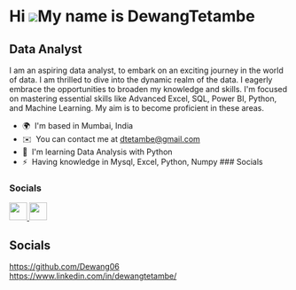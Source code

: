 Hi ![](https://user-images.githubusercontent.com/18350557/176309783-0785949b-9127-417c-8b55-ab5a4333674e.gif)My name is DewangTetambe
=====================================================================================================================================

Data Analyst
------------

I am an aspiring data analyst, to embark on an exciting journey in the world of data. I am thrilled to dive into the dynamic realm of the data. I eagerly embrace the opportunities to broaden my knowledge and skills. I'm focused on mastering essential skills like Advanced Excel, SQL, Power BI, Python, and Machine Learning. My aim is to become proficient in these areas.

*   🌍  I'm based in Mumbai, India
*   ✉️  You can contact me at [dtetambe@gmail.com](mailto:dtetambe@gmail.com)
*   🧠  I'm learning Data Analysis with Python
*   ⚡  Having knowledge in Mysql, Excel, Python, Numpy
                  ### Socials

  ### Socials

<p align="left"> <a href="https://www.github.com/Dewang06" target="_blank" rel="noreferrer"> <picture> <source media="(prefers-color-scheme: dark)" srcset="https://raw.githubusercontent.com/danielcranney/readme-generator/main/public/icons/socials/github-dark.svg" /> <source media="(prefers-color-scheme: light)" srcset="https://raw.githubusercontent.com/danielcranney/readme-generator/main/public/icons/socials/github.svg" /> <img src="https://raw.githubusercontent.com/danielcranney/readme-generator/main/public/icons/socials/github.svg" width="32" height="32" /> </picture> </a> <a href="https://www.linkedin.com/in/dewangtetambe/" target="_blank" rel="noreferrer"> <picture> <source media="(prefers-color-scheme: dark)" srcset="https://raw.githubusercontent.com/danielcranney/readme-generator/main/public/icons/socials/linkedin-dark.svg" /> <source media="(prefers-color-scheme: light)" srcset="https://raw.githubusercontent.com/danielcranney/readme-generator/main/public/icons/socials/linkedin.svg" /> <img src="https://raw.githubusercontent.com/danielcranney/readme-generator/main/public/icons/socials/linkedin.svg" width="32" height="32" /> </picture> </a></p>

 Socials
------------
https://github.com/Dewang06
https://www.linkedin.com/in/dewangtetambe/


